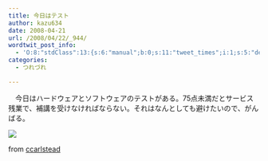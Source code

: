 ```yaml
---
title: 今日はテスト
author: kazu634
date: 2008-04-21
url: /2008/04/22/_944/
wordtwit_post_info:
  - 'O:8:"stdClass":13:{s:6:"manual";b:0;s:11:"tweet_times";i:1;s:5:"delay";i:0;s:7:"enabled";i:1;s:10:"separation";s:2:"60";s:7:"version";s:3:"3.7";s:14:"tweet_template";b:0;s:6:"status";i:2;s:6:"result";a:0:{}s:13:"tweet_counter";i:2;s:13:"tweet_log_ids";a:1:{i:0;i:3913;}s:9:"hash_tags";a:0:{}s:8:"accounts";a:1:{i:0;s:7:"kazu634";}}'
categories:
  - つれづれ

---
```

<div class="section">
<p>
    　今日はハードウェアとソフトウェアのテストがある。75点未満だとサービス残業で、補講を受けなければならない。それはなんとしても避けたいので、がんばる。
</p>
  
<p>
<center>
</center>
</p>
  
<p>
<a href="http://flickr.com/photos/cristic/359572656/" onclick="__gaTracker('send', 'event', 'outbound-article', 'http://flickr.com/photos/cristic/359572656/', '');" title="Writing Exams"><img src="http://farm1.static.flickr.com/123/359572656_51a00dc2a6_m.jpg" /></a>
</p>
  
<p>
    from <a href="http://flickr.com/people/cristic/" onclick="__gaTracker('send', 'event', 'outbound-article', 'http://flickr.com/people/cristic/', 'ccarlstead');">ccarlstead</a>
</p></p>
</div>